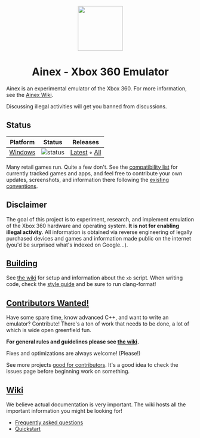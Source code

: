 <p align="center">
    <a href="https://github.com/ainex-project/ainex/tree/master/assets/icon">
        <img height="120px" src="https://raw.githubusercontent.com/ainex-project/ainex/master/assets/icon/128.png" />
    </a>
</p>

<h1 align="center">Ainex - Xbox 360 Emulator</h1>

Ainex is an experimental emulator of the Xbox 360. For more information, see the
[Ainex Wiki](http://ainex-project.github.io/wiki).

<!---
**Interested in supporting the core contributors?** Visit
[Ainex Project on Patreon](https://www.patreon.com/ainex_project).

Come chat with us about **emulator-related topics** on [Discord](https://discord.gg/Q9mxZf9).
For developer chat join `#dev` but stay on topic. Lurking is not only fine, but encouraged!
Please check the [FAQ](https://ainex-project.github.io/wiki/faq) page before asking questions.
We've got jobs/lives/etc, so don't expect instant answers.
--->

Discussing illegal activities will get you banned from discussions.

## Status

Platform | Status | Releases
-------- | ------ | --------
[Windows](https://github.com/ainex-project/ainex/actions/workflows/build-and-upload.yml) | ![status](https://img.shields.io/github/actions/workflow/status/ainex-project/ainex/build-and-upload.yml?label=%20&style=flat-square "Windows Build Status") | [Latest](https://github.com/ainex-project/ainex/releases/latest) ◦ [All](https://github.com/ainex-project/ainex/releases)

Many retail games run. Quite a few don't.
See the [compatibility list](https://github.com/ainex-project/game-compatibility/issues)
for currently tracked games and apps, and feel free to contribute your own updates,
screenshots, and information there following the [existing conventions](https://github.com/ainex-project/game-compatibility/blob/master/README.md).

## Disclaimer

The goal of this project is to experiment, research,
and implement emulation of the Xbox 360 hardware and operating system.
**It is not for enabling illegal activity**.
All information is obtained via reverse engineering of legally purchased devices
and games and information made public on the internet
(you'd be surprised what's indexed on Google...).

## [Building](https://ainex-project.github.io/wiki/development/building)

See [the wiki](https://ainex-project.github.io/wiki/development/building) for setup and information about the
`xb` script. When writing code, check the [style guide](https://ainex-project.github.io/wiki/development/style_guide)
and be sure to run clang-format!

## [Contributors Wanted!](https://ainex-project.github.io/wiki/development)

Have some spare time, know advanced C++, and want to write an emulator?
Contribute! There's a ton of work that needs to be done, a lot of which
is wide open greenfield fun.

**For general rules and guidelines please see [the wiki](https://ainex-project.github.io/wiki/development).**

Fixes and optimizations are always welcome! (Please!)
<!--- In addition to that there are some major work areas still untouched:

* Help work through [missing functionality/bugs in games](https://github.com/ainex-project/ainex/labels/compat)
* Reduce the size of Ainex's [huge log files](https://github.com/ainex-project/ainex/issues/1526)
* Skilled with Linux? A strong contributor is needed to [help with porting](https://github.com/ainex-project/ainex/labels/platform-linux)
--->

See more projects [good for contributors](https://github.com/ainex-project/ainex/labels/good%20first%20issue).
It's a good idea to <!-- ask on Discord and --> check the issues page before beginning work on something.

## [Wiki](https://ainex-project.github.io/wiki)

We believe actual documentation is very important.
The wiki hosts all the important information you might be looking for!

- [Frequently asked questions](https://ainex-project.github.io/wiki/faq)
- [Quickstart](https://ainex-project.github.io/wiki/faq/quickstart)
